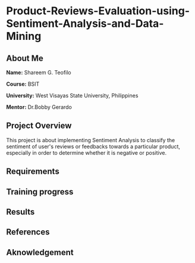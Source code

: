# Product-Reviews-Evaluation-using-Sentiment-Analysis-and-Data-Mining

## About Me
<p><strong>Name:</strong> Shareem G. Teofilo</p>
<p><strong>Course:</strong> BSIT</p>
<p><strong>University:</strong> West Visayas State University, Philippines</p>
<p><strong>Mentor:</strong> Dr.Bobby Gerardo</p>

## Project Overview
This project is about implementing Sentiment Analysis to classify the sentiment of user's reviews or feedbacks towards a particular product, especially in order to determine whether it is negative or positive.


## Requirements
## Training progress
## Results
## References
## Aknowledgement
